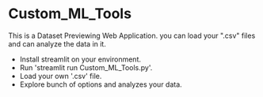 # Custom_ML_Tools
This is a Dataset Previewing Web Application. you can load your ".csv" files and can analyze the data in it.

- Install streamlit on your environment.
- Run 'streamlit run Custom_ML_Tools.py'.
- Load your own '.csv' file.
- Explore bunch of options and analyzes your data.
